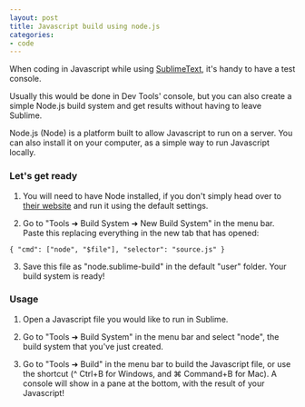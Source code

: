 ```yaml
---
layout: post
title: Javascript build using node.js
categories:
- code
---
```


When coding in Javascript while using [SublimeText](http://www.sublimetext.com/3), it's handy to have a test console.

Usually this would be done in Dev Tools' console, but you can also create a simple Node.js build system and get results without having to leave Sublime.

Node.js (Node) is a platform built to allow Javascript to run on a server. You can also install it on your computer, as a simple way to run Javascript locally.

### Let's get ready

1. You will need to have Node installed, if you don't simply head over to [their website](http://nodejs.org) and run it using the default settings.

2. Go to "Tools ➜ Build System ➜ New Build System" in the menu bar.
Paste this replacing everything in the new tab that has opened:

`{
"cmd": ["node", "$file"],
"selector": "source.js"
}`

3. Save this file as "node.sublime-build" in the default "user" folder. Your build system is ready!

### Usage

1. Open a Javascript file you would like to run in Sublime.

2. Go to "Tools ➜ Build System" in the menu bar and select "node", the build system that you've just created.

3. Go to "Tools ➜ Build" in the menu bar to build the Javascript file, or use the shortcut (^ Ctrl+B for Windows, and ⌘ Command+B for Mac). A console will show in a pane at the bottom, with the result of your Javascript!
